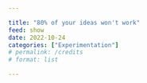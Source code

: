 ```yaml
---

title: "80% of your ideas won't work"
feed: show
date: 2022-10-24
categories: ["Experimentation"]
# permalink: /credits
# format: list

---
```


